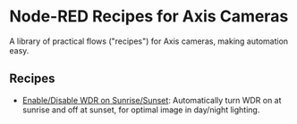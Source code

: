 # Node-RED Recipes for Axis Cameras

A library of practical flows ("recipes") for Axis cameras, making automation easy.

## Recipes

- [Enable/Disable WDR on Sunrise/Sunset](recipes/sunrise-sunset/README.md): Automatically turn WDR on at sunrise and off at sunset, for optimal image in day/night lighting.
